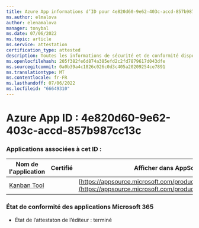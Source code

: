```yaml
---
title: Azure App informations d’ID pour 4e820d60-9e62-403c-accd-857b987cc13c
ms.author: elmalova
author: elenamalova
manager: tonybal
ms.date: 07/06/2022
ms.topic: article
ms.service: attestation
certification_type: attested
description: Toutes les informations de sécurité et de conformité disponibles pour 4e820d60-9e62-403c-accd-857b987cc13c.
ms.openlocfilehash: 205f382fe6d874a385efd2c2fd7879617d043dfe
ms.sourcegitcommit: 0a0b39a4c1826c026c0d3c405a20209254ce7891
ms.translationtype: MT
ms.contentlocale: fr-FR
ms.lasthandoff: 07/06/2022
ms.locfileid: "66649310"
---
```

# <a name="azure-app-id-4e820d60-9e62-403c-accd-857b987cc13c"></a>Azure App ID : 4e820d60-9e62-403c-accd-857b987cc13c


### <a name="apps-associated-with-this-id"></a>Applications associées à cet ID :
| **Nom de l'application** | **Certifié** | **Afficher dans AppSource** |
|--------------|---------------|-----------------------|
| [Kanban Tool](../forward/WA200002121.md) |  | [https://appsource.microsoft.com/product/office/WA200002121](https://appsource.microsoft.com/product/office/WA200002121) |

### <a name="microsoft-365-app-compliance-status"></a>État de conformité des applications Microsoft 365
- État de l’attestaton de l’éditeur : terminé

